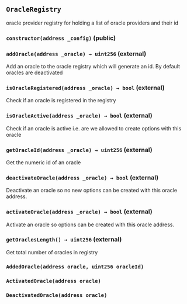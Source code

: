 ## `OracleRegistry`

oracle provider registry for holding a list of oracle providers and their id




### `constructor(address _config)` (public)





### `addOracle(address _oracle) → uint256` (external)

Add an oracle to the oracle registry which will generate an id. By default oracles are deactivated




### `isOracleRegistered(address _oracle) → bool` (external)

Check if an oracle is registered in the registry




### `isOracleActive(address _oracle) → bool` (external)

Check if an oracle is active i.e. are we allowed to create options with this oracle




### `getOracleId(address _oracle) → uint256` (external)

Get the numeric id of an oracle




### `deactivateOracle(address _oracle) → bool` (external)

Deactivate an oracle so no new options can be created with this oracle address.




### `activateOracle(address _oracle) → bool` (external)

Activate an oracle so options can be created with this oracle address.




### `getOraclesLength() → uint256` (external)

Get total number of oracles in registry





### `AddedOracle(address oracle, uint256 oracleId)`





### `ActivatedOracle(address oracle)`





### `DeactivatedOracle(address oracle)`





